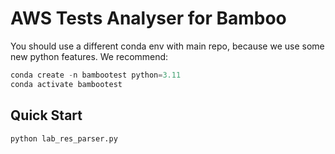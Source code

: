 # AWS Tests Analyser for Bamboo

You should use a different conda env with main repo, because we use some new python features. We recommend:

```py
conda create -n bambootest python=3.11
conda activate bambootest
```

## Quick Start

```py
python lab_res_parser.py
```